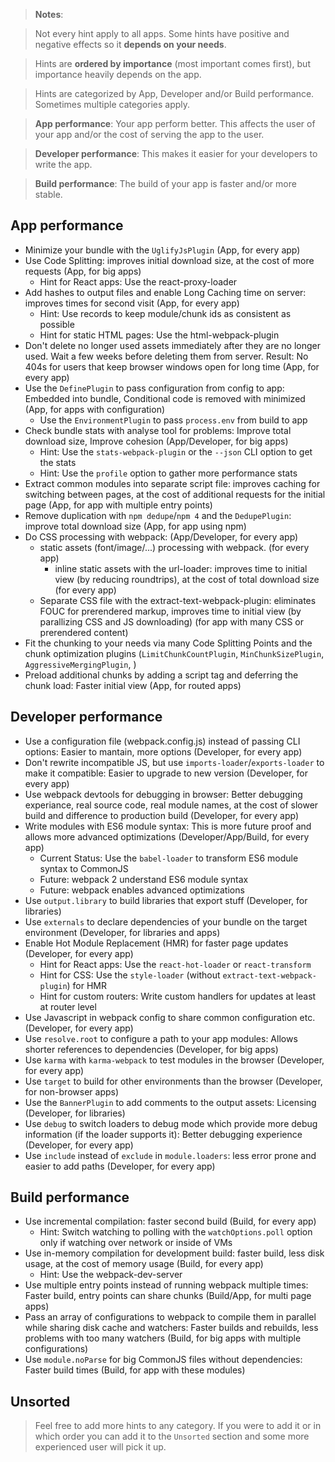 > **Notes**:

> Not every hint apply to all apps. Some hints have positive and negative effects so it **depends on your needs**.

> Hints are **ordered by importance** (most important comes first), but importance heavily depends on the app.

> Hints are categorized by App, Developer and/or Build performance. Sometimes multiple categories apply.

> **App performance**: Your app perform better. This affects the user of your app and/or the cost of serving the app to the user.

> **Developer performance**: This makes it easier for your developers to write the app.

> **Build performance**: The build of your app is faster and/or more stable.

## App performance

* Minimize your bundle with the `UglifyJsPlugin` (App, for every app)
* Use Code Splitting: improves initial download size, at the cost of more requests (App, for big apps)
  * Hint for React apps: Use the react-proxy-loader
* Add hashes to output files and enable Long Caching time on server: improves times for second visit (App, for every app)
  * Hint: Use records to keep module/chunk ids as consistent as possible
  * Hint for static HTML pages: Use the html-webpack-plugin
* Don't delete no longer used assets immediately after they are no longer used. Wait a few weeks before deleting them from server. Result: No 404s for users that keep browser windows open for long time (App, for every app)
* Use the `DefinePlugin` to pass configuration from config to app: Embedded into bundle, Conditional code is removed with minimized (App, for apps with configuration)
  * Use the `EnvironmentPlugin` to pass `process.env` from build to app
* Check bundle stats with analyse tool for problems: Improve total download size, Improve cohesion (App/Developer, for big apps)
  * Hint: Use the `stats-webpack-plugin` or the `--json` CLI option to get the stats
  * Hint: Use the `profile` option to gather more performance stats
* Extract common modules into separate script file: improves caching for switching between pages, at the cost of additional requests for the initial page (App, for app with multiple entry points)
* Remove duplication with `npm dedupe`/`npm 4` and the `DedupePlugin`: improve total download size (App, for app using npm)
* Do CSS processing with webpack:  (App/Developer, for every app)
  * static assets (font/image/...) processing with webpack. (for every app)
    * inline static assets with the url-loader: improves time to initial view (by reducing roundtrips), at the cost of total download size (for every app)
  * Separate CSS file with the extract-text-webpack-plugin: eliminates FOUC for prerendered markup, improves time to initial view (by parallizing CSS and JS downloading) (for app with many CSS or prerendered content)
* Fit the chunking to your needs via many Code Splitting Points and the chunk optimization plugins (`LimitChunkCountPlugin`, `MinChunkSizePlugin`, `AggressiveMergingPlugin`, )
* Preload additional chunks by adding a script tag and deferring the chunk load: Faster initial view (App, for routed apps)

## Developer performance

* Use a configuration file (webpack.config.js) instead of passing CLI options: Easier to mantain, more options (Developer, for every app)
* Don't rewrite incompatible JS, but use `imports-loader`/`exports-loader` to make it compatible: Easier to upgrade to new version (Developer, for every app)
* Use webpack devtools for debugging in browser: Better debugging experiance, real source code, real module names, at the cost of slower build and difference to production build (Developer, for every app)
* Write modules with ES6 module syntax: This is more future proof and allows more advanced optimizations (Developer/App/Build, for every app)
  * Current Status: Use the `babel-loader` to transform ES6 module syntax to CommonJS
  * Future: webpack 2 understand ES6 module syntax
  * Future: webpack enables advanced optimizations
* Use `output.library` to build libraries that export stuff (Developer, for libraries)
* Use `externals` to declare dependencies of your bundle on the target environment (Developer, for libraries and apps)
* Enable Hot Module Replacement (HMR) for faster page updates (Developer, for every app)
  * Hint for React apps: Use the `react-hot-loader` or `react-transform`
  * Hint for CSS: Use the `style-loader` (without `extract-text-webpack-plugin`) for HMR
  * Hint for custom routers: Write custom handlers for updates at least at router level
* Use Javascript in webpack config to share common configuration etc. (Developer, for every app)
* Use `resolve.root` to configure a path to your app modules: Allows shorter references to dependencies (Developer, for big apps)
* Use `karma` with `karma-webpack` to test modules in the browser (Developer, for every app)
* Use `target` to build for other environments than the browser (Developer, for non-browser apps)
* Use the `BannerPlugin` to add comments to the output assets: Licensing (Developer, for libraries)
* Use `debug` to switch loaders to debug mode which provide more debug information (if the loader supports it): Better debugging experience (Developer, for every app)
* Use `include` instead of `exclude` in `module.loaders`: less error prone and easier to add paths (Developer, for every app)

## Build performance

* Use incremental compilation: faster second build (Build, for every app)
  * Hint: Switch watching to polling with the `watchOptions.poll` option only if watching over network or inside of VMs
* Use in-memory compilation for development build: faster build, less disk usage, at the cost of memory usage (Build, for every app)
  * Hint: Use the webpack-dev-server
* Use multiple entry points instead of running webpack multiple times: Faster build, entry points can share chunks (Build/App, for multi page apps)
* Pass an array of configurations to webpack to compile them in parallel while sharing disk cache and watchers: Faster builds and rebuilds, less problems with too many watchers (Build, for big apps with multiple configurations)
* Use `module.noParse` for big CommonJS files without dependencies: Faster build times (Build, for app with these modules)

## Unsorted

> Feel free to add more hints to any category. If you were to add it or in which order you can add it to the `Unsorted` section and some more experienced user will pick it up.